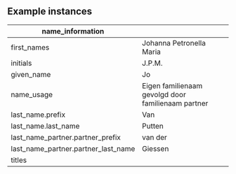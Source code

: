 ## Example instances

| name_information |                   |
|------------------|-------------------|
| first_names | Johanna Petronella Maria |
| initials | J.P.M. |
| given_name | Jo |
| name_usage | Eigen familienaam gevolgd door familienaam partner |
| last_name.prefix | Van |
| last_name.last_name | Putten |
| last_name_partner.partner_prefix | van der |
| last_name_partner.partner_last_name | Giessen |
| titles | |